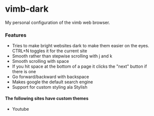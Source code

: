 # vimb-dark
My personal configuration of the vimb web browser.

### Features
- Tries to make bright websites dark to make them easier on the eyes. CTRL+N toggles it for the current site
- Smooth rather than stepwise scrolling with j and k
- Smooth scrolling with space
- If you hit space at the bottom of a page it clicks the "next" button if there is one
- Go forward/backward with backspace
- Makes google the default search engine
- Support for custom styling ala Stylish

#### The following sites have custom themes
- Youtube
